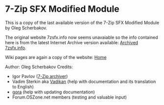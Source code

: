 # 7-Zip SFX Modified Module
This is a copy of the last available version of the 7-Zip SFX Modified Module by Oleg Scherbakov.

The original website 7zsfx.info now seems unavaiable so the info contained here is from the latest Internet Archive version available:
[Archived 7zsfx.info](http://web.archive.org/web/20160516114610/http://7zsfx.info:80/en/).

Wiki pages are again a copy of the website: [Home](../../wiki/Home) 


Author: Oleg Scherbakov
Credits:
- Igor Pavlov ([7-Zip archiver](http://7-zip.org/))
- Vadim Sterkin aka [Vadikan](http://www.msfn.org/board/profile/14702-vadikan/) (help with documentation and its translation to English)
- [gora](http://forum.oszone.net/member.php?userid=8802) (help with updating documentation)
- Forum.OSZone.net members (testing and valuable input)
